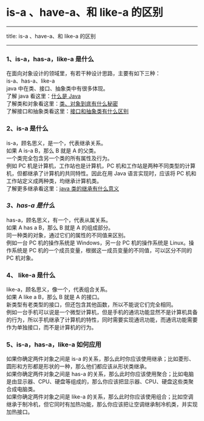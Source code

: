 <h1>is-a 、have-a、和 like-a 的区别</h1>
<hr />
<p>title: is-a 、have-a、和 like-a 的区别</p>
<hr />
<h3>1、is-a，has-a，like-a 是什么</h3>
<p>在面向对象设计的领域里，有若干种设计思路，主要有如下三种：<br />
is-a、has-a、like-a<br />
java 中在类、接口、抽象类中有很多体现。<br />
了解 java 看这里：<a href="http://blog.csdn.net/ooppookid/article/details/51931003">什么是 Java</a><br />
了解类和对象看这里：<a href="http://blog.csdn.net/ooppookid/article/details/51161448">类、对象到底有什么秘密</a><br />
了解接口和抽象类看这里：<a href="http://blog.csdn.net/ooppookid/article/details/51173179">接口和抽象类有什么区别</a></p>
<h3>2、is-a 是什么</h3>
<p>is-a，顾名思义，是一个，代表继承关系。<br />
如果 A is-a B，那么 B 就是 A 的父类。<br />
一个类完全包含另一个类的所有属性及行为。<br />
例如 PC 机是计算机，工作站也是计算机，PC 机和工作站是两种不同类型的计算机，但都继承了计算机的共同特性。因此在用 Java 语言实现时，应该将 PC 机和工作站定义成两种类，均继承计算机类。<br />
了解更多继承看这里：<a href="http://blog.csdn.net/ooppookid/article/details/51193477">java 类的继承有什么意义</a></p>
<h3><em>3、has-a 是什么</em></h3>
<p>has-a，顾名思义，有一个，代表从属关系。<br />
如果 A has a B，那么 B 就是 A 的组成部分。<br />
同一种类的对象，通过它们的属性的不同值来区别。<br />
例如一台 PC 机的操作系统是 Windows，另一台 PC 机的操作系统是 Linux。操作系统是 PC 机的一个成员变量，根据这一成员变量的不同值，可以区分不同的 PC 机对象。</p>
<h3>4、 like-a 是什么</h3>
<p>like-a，顾名思义，像一个，代表组合关系。<br />
如果 A like a B，那么 B 就是 A 的接口。<br />
新类型有老类型的接口，但还包含其他函数，所以不能说它们完全相同。<br />
例如一台手机可以说是一个微型计算机，但是手机的通讯功能显然不是计算机具备的行为，所以手机继承了计算机的特性，同时需要实现通讯功能，而通讯功能需要作为单独接口，而不是计算机的行为。</p>
<h3>5、is-a，has-a，like-a 如何应用</h3>
<p>如果你确定两件对象之间是 is-a 的关系，那么此时你应该使用继承；比如菱形、圆形和方形都是形状的一种，那么他们都应该从形状类继承。<br />
如果你确定两件对象之间是 has-a 的关系，那么此时你应该使用聚合；比如电脑是由显示器、CPU、硬盘等组成的，那么你应该把显示器、CPU、硬盘这些类聚合成电脑类。<br />
如果你确定两件对象之间是 like-a 的关系，那么此时你应该使用组合；比如空调继承于制冷机，但它同时有加热功能，那么你应该把让空调继承制冷机类，并实现加热接口。</p>
